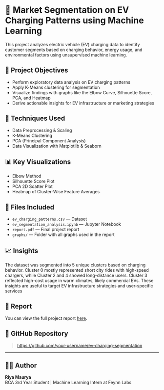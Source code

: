 # 🚗 Market Segmentation on EV Charging Patterns using Machine Learning

This project analyzes electric vehicle (EV) charging data to identify customer segments based on charging behavior, energy usage, and environmental factors using unsupervised machine learning.

## 📌 Project Objectives
- Perform exploratory data analysis on EV charging patterns
- Apply K-Means clustering for segmentation
- Visualize findings with graphs like the Elbow Curve, Silhouette Score, PCA, and Heatmap
- Derive actionable insights for EV infrastructure or marketing strategies

## 🧠 Techniques Used
- Data Preprocessing & Scaling
- K-Means Clustering
- PCA (Principal Component Analysis)
- Data Visualization with Matplotlib & Seaborn

## 📊 Key Visualizations
- Elbow Method
- Silhouette Score Plot
- PCA 2D Scatter Plot
- Heatmap of Cluster-Wise Feature Averages

## 📁 Files Included
- `ev_charging_patterns.csv` — Dataset
- `ev_segmentation_analysis.ipynb` — Jupyter Notebook
- `report.pdf` — Final project report
- `graphs/` — Folder with all graphs used in the report

## 📈 Insights
The dataset was segmented into 5 unique clusters based on charging behavior. Cluster 0 mostly represented short city rides with high-speed chargers, while Cluster 2 and 4 showed long-distance users. Cluster 3 reflected high-cost usage in warm climates, likely commercial EVs. These insights are useful to target EV infrastructure strategies and user-specific services

## 🔗 Report
You can view the full project report [here](link-to-your-PDF-or-Google-Drive).

## 🔗 GitHub Repository
> https://github.com/your-username/ev-charging-segmentation

---

## 🧑‍💻 Author
**Riya Maurya**  
BCA 3rd Year Student | Machine Learning Intern at Feynn Labs

